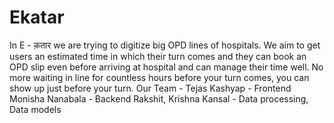 # Ekatar
 In E - क़तार we are trying to digitize big OPD lines of hospitals. We aim to get users an estimated time in which their turn comes and they can book an OPD slip even before arriving at hospital and can manage their time well. No more waiting in line for countless hours before your turn comes, you can show up just before your turn. 
 Our Team - 
  Tejas Kashyap - Frontend 
   Monisha Nanabala - Backend
  Rakshit, Krishna Kansal - Data processing, Data models

 

